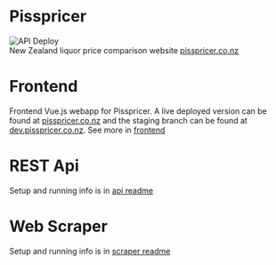 # Pisspricer
![API Deploy](https://github.com/TooMuch4U/pisspricer/workflows/API%20Deploy/badge.svg)  
New Zealand liquor price comparison website [pisspricer.co.nz](https://pisspricer.co.nz) 

# Frontend
Frontend Vue.js webapp for Pisspricer. A live deployed version can be found at [pisspricer.co.nz](https://pisspricer.co.nz)
and the staging branch can be found at [dev.pisspricer.co.nz](https://dev.pisspricer.co.nz).
See more in [frontend](frontend)

# REST Api
Setup and running info is in [api readme](api/README.md)

# Web Scraper
Setup and running info is in [scraper readme](pricescraper/README.md)